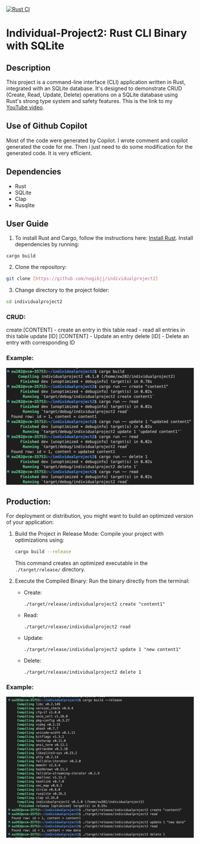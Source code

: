 [![Rust CI](https://github.com/nogibjj/individualproject2/actions/workflows/rust_build.yml/badge.svg)](https://github.com/nogibjj/individualproject2/actions/workflows/rust_build.yml)
# Individual-Project2: Rust CLI Binary with SQLite

## Description
This project is a command-line interface (CLI) application written in Rust, integrated with an SQLite database. It's designed to demonstrate CRUD (Create, Read, Update, Delete) operations on a SQLite database using Rust's strong type system and safety features. This is the link to my [YouTube video](https://youtu.be/-kfbU7d7e8k).

## Use of Github Copilot
Most of the code were generated by Copilot. I wrote comment and copilot generated the code for me. Then i just need to do some modification for the generated code. It is very efficient.

## Dependencies
- Rust
- SQLite
- Clap
- Rusqlite

## User Guide
1. To install Rust and Cargo, follow the instructions here: [Install Rust](https://www.rust-lang.org/tools/install).
Install dependencies by running:
  ```
  cargo build
  ```
2. Clone the repository:
  ```sh
  git clone [https://github.com/nogibjj/individualproject2]
  ```
3. Change directory to the project folder:
  ```sh
  cd individualproject2
  ```

### CRUD:
create [CONTENT] - create an entry in this table
read - read all entries in this table
update [ID] [CONTENT] - Update an entry
delete [ID] - Delete an entry with corresponding ID

### Example:
![Example](example.png)

## Production:
For deployment or distribution, you might want to build an optimized version of your application:

1. Build the Project in Release Mode:
   Compile your project with optimizations using:
   ```sh
   cargo build --release
   ```
   This command creates an optimized executable in the `./target/release/` directory.

2. Execute the Compiled Binary: 
   Run the binary directly from the terminal:
   - Create:
     ```
     ./target/release/individualproject2 create "content1"
     ```
   - Read:
     ```
     ./target/release/individualproject2 read
     ```
   - Update:
     ```
     ./target/release/individualproject2 update 1 "new content1"
     ```
   - Delete:
     ```
     ./target/release/individualproject2 delete 1
     ```  
  
### Example:
![Production example](example1.png)
